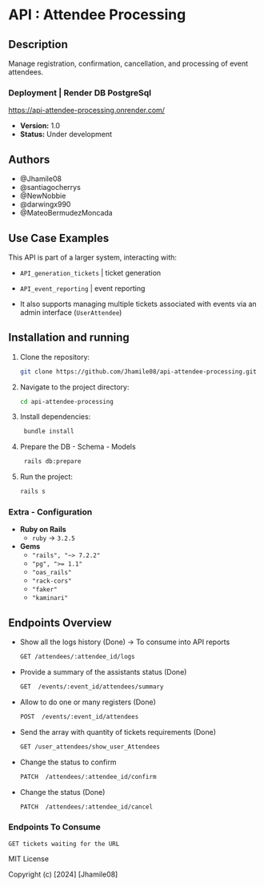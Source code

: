# API : Attendee Processing

## Description
Manage registration, confirmation, cancellation, and processing of event attendees.
  
### Deployment | Render DB PostgreSql
https://api-attendee-processing.onrender.com/
- **Version:** 1.0  
- **Status:** Under development

## Authors 
- @Jhamile08
- @santiagocherrys
- @NewNobbie
- @darwingx990
- @MateoBermudezMoncada

## Use Case Examples
  This API is part of a larger system, interacting with:
  - `API_generation_tickets` | ticket generation
    
  - `API_event_reporting` | event reporting

  - It also supports managing multiple tickets associated with events via an admin interface (`UserAttendee`)

## Installation and running

1. Clone the repository:  
   ```bash
   git clone https://github.com/Jhamile08/api-attendee-processing.git
2. Navigate to the project directory:  
   ```bash
   cd api-attendee-processing
3. Install dependencies:
   ```bash
    bundle install
4. Prepare the DB - Schema - Models
   ```bash
    rails db:prepare
5. Run the project:
   ```bash
   rails s

### Extra - Configuration 
- **Ruby on Rails**
  - `ruby` -> `3.2.5`
- **Gems**  
  - `"rails", "~> 7.2.2"`
  - `"pg", ">= 1.1"`
  - `"oas_rails"`
  - `"rack-cors"`
  - `"faker"`
  - `"kaminari"`
    
## Endpoints Overview
- Show all the logs history (Done) -> To consume into API reports
    ```bash
    GET	/attendees/:attendee_id/logs
- Provide a summary of the assistants status (Done)
    ```bash
    GET  /events/:event_id/attendees/summary 
- Allow to do one or many registers (Done)
    ```bash
    POST  /events/:event_id/attendees 
- Send the array with quantity of tickets requirements   (Done)
    ```bash
    GET	/user_attendees/show_user_Attendees
- Change the status to confirm
    ```bash
    PATCH  /attendees/:attendee_id/confirm
- Change the status (Done) 
    ```bash
    PATCH  /attendees/:attendee_id/cancel


### Endpoints To Consume

    GET tickets waiting for the URL


MIT License

Copyright (c) [2024] [Jhamile08]

